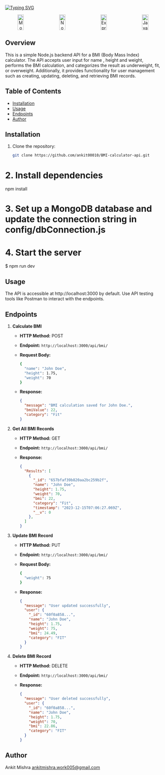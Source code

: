 [![Typing SVG](https://readme-typing-svg.demolab.com?font=Fira+Code&pause=1000&color=3DB5F7&random=false&width=435&lines=%23+BMI+Calculator+API)](https://git.io/typing-svg)    
<p align="center" style="display: flex; justify-content: space-between; width: 100%;">
  <img src="https://cdn.jsdelivr.net/gh/devicons/devicon/icons/mongodb/mongodb-plain-wordmark.svg" alt="MongoDB" width="20%" height="50"/>
  <img src="https://cdn.jsdelivr.net/gh/devicons/devicon/icons/nodejs/nodejs-original-wordmark.svg" alt="Node.js" width="20%" height="50"/>
  <img src="https://cdn.jsdelivr.net/gh/devicons/devicon/icons/express/express-original.svg" alt="Express" width="20%" height="50"/>
  <img src="https://cdn.jsdelivr.net/gh/devicons/devicon/icons/javascript/javascript-original.svg" alt="JavaScript" width="20%" height="50"/>
</p>


## Overview

This is a simple Node.js backend API for a BMI (Body Mass Index) calculator. The API accepts user input for name , height and weight, performs the BMI calculation, and categorizes the result as underweight, fit, or overweight. Additionally, it provides functionality for user management such as creating, updating, deleting, and retrieving BMI records.

## Table of Contents

- [Installation](#installation)
- [Usage](#usage)
- [Endpoints](#endpoints)
- [Author](#author)


## Installation

1. Clone the repository:

   ```bash
   git clone https://github.com/ankit00010/BMI-calculator-api.git


# 2. Install dependencies
npm install

# 3. Set up a MongoDB database and update the connection string in config/dbConnection.js


# 4. Start the server
$ npm run dev



## Usage
The API is accessible at http://localhost:3000 by default.
Use API testing tools like Postman  to interact with the endpoints.



## Endpoints
1. **Calculate BMI**
   - **HTTP Method:** POST
   - **Endpoint:** `http://localhost:3000/api/bmi/`
   - **Request Body:**
     ```bash
     {
       "name": "John Doe",
       "height": 1.75,
       "weight": 70
     }
     ```

   - **Response:**
     ```json
     {
       "message": "BMI calculation saved for John Doe.",
       "bmiValue": 22,
       "category": "Fit"
     }
     ```


2. **Get All BMI Records**
   - **HTTP Method:** GET
   - **Endpoint:** `http://localhost:3000/api/bmi/`

   - **Response:**
     ```json
     {
       "Results": [
         {
           "_id": "657bfaf39b820aa2bc259b2f",
           "name": "John Doe",
           "height": 1.75,
           "weight": 70,
           "bmi": 22,
           "category": "Fit",
           "timestamp": "2023-12-15T07:06:27.069Z",
           "__v": 0
         },
       ]
     }
     ```


3. **Update BMI Record**
   - **HTTP Method:** PUT
   - **Endpoint:** `http://localhost:3000/api/bmi/`
   - **Request Body:**
     ```bash
     {
       "weight": 75
     }
     ```

   - **Response:**
     ```json
     {
       "message": "User updated successfully",
       "user": {
         "_id": "60f0a858...",
         "name": "John Doe",
         "height": 1.75,
         "weight": 75,
         "bmi": 24.49,
         "category": "FIT"
       }
     }
     ```


4. **Delete BMI Record**
   - **HTTP Method:** DELETE
   - **Endpoint:** `http://localhost:3000/api/bmi/`

   - **Response:**
     ```json
     {
       "message": "User deleted successfully",
       "user": {
         "_id": "60f0a858...",
         "name": "John Doe",
         "height": 1.75,
         "weight": 70,
         "bmi": 22.86,
         "category": "FIT"
       }
     }
     ```




## Author
Ankit Mishra
ankitmishra.work005@gmail.com



        




